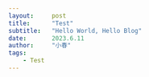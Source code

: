 ```yaml
---
layout:     post
title:      "Test"
subtitle:   "Hello World, Hello Blog"
date:       2023.6.11
author:     "小春"
tags:
    - Test
---
```

